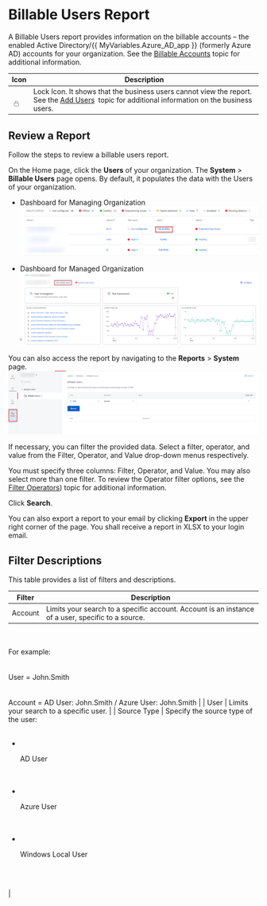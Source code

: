 # Billable Users Report

A Billable Users report  provides information on the billable accounts – the enabled Active Directory/{{ MyVariables.Azure_AD_app }} (formerly Azure AD) accounts for your organization. See the [Billable Accounts](../Organizations/BillableAccounts.md)  topic for additional information. 

| Icon | Description |
| --- | --- |
| <br>![](../../../Resources/Images/1Secure/BusinessUsersLock.png)<br> | Lock Icon. It shows that the business users cannot view the report. See the [Add Users](../Organizations/AddingUsers.md)  topic for additional information on the business users. |

## Review a Report

Follow the steps to review a billable users report. 

On the Home page, click the **Users** of your organization. The **System** &gt; **Billable Users** page opens. By default, it populates the data with the Users of your organization.

- Dashboard for Managing Organization![](../../../Resources/Images/1Secure/BillableUsersReportManagingOrg.png)

- Dashboard for Managed Organization![](../../../Resources/Images/1Secure/BillableAccountsManagedOrg.png)

You can also access the report by navigating to the **Reports** &gt; **System** page.![](../../../Resources/Images/1Secure/BillableUsersReport.png "BU Report screen")

If necessary, you can filter the provided data. Select a filter, operator, and value from  the Filter, Operator, and Value drop-down menus respectively. 

You must specify three columns: Filter, Operator, and Value. You may also select more than one filter. To review the Operator filter options, see the [Filter Operators](FilterOperators.md)) topic for additional information. 

Click **Search**. 

You can also export a report to your email by clicking **Export**  in the upper right corner of the page. You shall receive a report in XLSX to your login email. 

## Filter Descriptions

This table provides a list of filters and descriptions.

| Filter | Description |
| --- | --- |
| Account | Limits your search to a specific account. Account is an instance of a user, specific to a source. <br>
<br>                        <br>For example: <br>
<br>                        <br>User = John.Smith<br>
<br>                        <br>Account = AD User: John.Smith / Azure User: John.Smith |
| User | Limits your search to a specific user. |
| Source Type | Specify the source type of the user:<br><ul>
<br>                            <li>
<br>                                <p>AD User</p>
<br>                            </li>
<br>                            <li>
<br>                                <p>Azure User</p>
<br>                            </li>
<br>                            <li>
<br>                                <p>Windows Local User</p>
<br>                            </li>
<br>                        </ul> |
